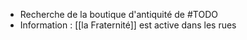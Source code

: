 - Recherche de la boutique d'antiquité de #TODO
- Information : [[la Fraternité]] est active dans les rues